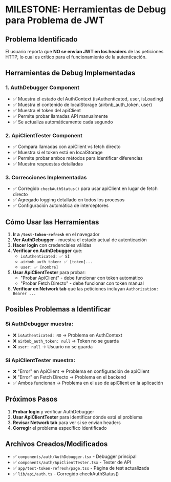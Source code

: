 # MILESTONE: Herramientas de Debug para Problema de JWT

## Problema Identificado

El usuario reporta que **NO se envían JWT en los headers** de las peticiones HTTP, lo cual es crítico para el funcionamiento de la autenticación.

## Herramientas de Debug Implementadas

### 1. AuthDebugger Component
- ✅ Muestra el estado del AuthContext (isAuthenticated, user, isLoading)
- ✅ Muestra el contenido de localStorage (airbnb_auth_token, user)
- ✅ Muestra el token del apiClient
- ✅ Permite probar llamadas API manualmente
- ✅ Se actualiza automáticamente cada segundo

### 2. ApiClientTester Component
- ✅ Compara llamadas con apiClient vs fetch directo
- ✅ Muestra si el token está en localStorage
- ✅ Permite probar ambos métodos para identificar diferencias
- ✅ Muestra respuestas detalladas

### 3. Correcciones Implementadas
- ✅ Corregido `checkAuthStatus()` para usar apiClient en lugar de fetch directo
- ✅ Agregado logging detallado en todos los procesos
- ✅ Configuración automática de interceptores

## Cómo Usar las Herramientas

1. **Ir a `/test-token-refresh`** en el navegador
2. **Ver AuthDebugger** - muestra el estado actual de autenticación
3. **Hacer login** con credenciales válidas
4. **Verificar en AuthDebugger** que:
   - `isAuthenticated: ✅ SÍ`
   - `airbnb_auth_token: ✅ [token]...`
   - `user: ✅ [nombre]`
5. **Usar ApiClientTester** para probar:
   - "Probar ApiClient" - debe funcionar con token automático
   - "Probar Fetch Directo" - debe funcionar con token manual
6. **Verificar en Network tab** que las peticiones incluyan `Authorization: Bearer ...`

## Posibles Problemas a Identificar

### Si AuthDebugger muestra:
- ❌ `isAuthenticated: NO` → Problema en AuthContext
- ❌ `airbnb_auth_token: null` → Token no se guarda
- ❌ `user: null` → Usuario no se guarda

### Si ApiClientTester muestra:
- ❌ "Error" en ApiClient → Problema en configuración de apiClient
- ❌ "Error" en Fetch Directo → Problema en el backend
- ✅ Ambos funcionan → Problema en el uso de apiClient en la aplicación

## Próximos Pasos

1. **Probar login** y verificar AuthDebugger
2. **Usar ApiClientTester** para identificar dónde está el problema
3. **Revisar Network tab** para ver si se envían headers
4. **Corregir** el problema específico identificado

## Archivos Creados/Modificados

- ✅ `components/auth/AuthDebugger.tsx` - Debugger principal
- ✅ `components/auth/ApiClientTester.tsx` - Tester de API
- ✅ `app/test-token-refresh/page.tsx` - Página de test actualizada
- ✅ `lib/api/auth.ts` - Corregido checkAuthStatus()
